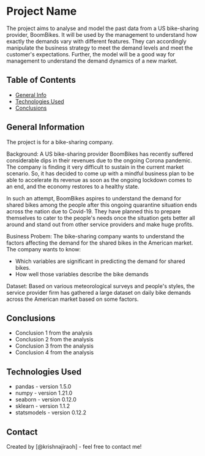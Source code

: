 # Project Name
The project aims to analyse and model the past data from a US bike-sharing provider, BoomBikes. It will be used by the management to understand how exactly the demands vary with different features. They can accordingly manipulate the business strategy to meet the demand levels and meet the customer's expectations. Further, the model will be a good way for management to understand the demand dynamics of a new market. 

## Table of Contents
* [General Info](#general-information)
* [Technologies Used](#technologies-used)
* [Conclusions](#conclusions)

## General Information
The project is for a bike-sharing company.

Background:
A US bike-sharing provider BoomBikes has recently suffered considerable dips in their revenues due to the ongoing Corona pandemic. The company is finding it very difficult to sustain in the current market scenario. So, it has decided to come up with a mindful business plan to be able to accelerate its revenue as soon as the ongoing lockdown comes to an end, and the economy restores to a healthy state. 

In such an attempt, BoomBikes aspires to understand the demand for shared bikes among the people after this ongoing quarantine situation ends across the nation due to Covid-19. They have planned this to prepare themselves to cater to the people's needs once the situation gets better all around and stand out from other service providers and make huge profits.

Business Probem:
The bike-sharing company wants to understand the factors affecting the demand for the shared bikes in the American market. The company wants to know:
- Which variables are significant in predicting the demand for shared bikes.
- How well those variables describe the bike demands

Dataset:
Based on various meteorological surveys and people's styles, the service provider firm has gathered a large dataset on daily bike demands across the American market based on some factors. 

## Conclusions
- Conclusion 1 from the analysis
- Conclusion 2 from the analysis
- Conclusion 3 from the analysis
- Conclusion 4 from the analysis

## Technologies Used
- pandas - version 1.5.0
- numpy - version 1.21.0
- seaborn - version 0.12.0
- sklearn - version 1.1.2
- statsmodels - version 0.12.2

## Contact
Created by [@krishnajiraoh] - feel free to contact me!